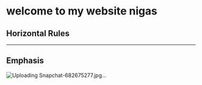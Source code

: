 # welcome to my website nigas

## Horizontal Rules


___


## Emphasis

![Uploading Snapchat-682675277.jpg…]()
 
